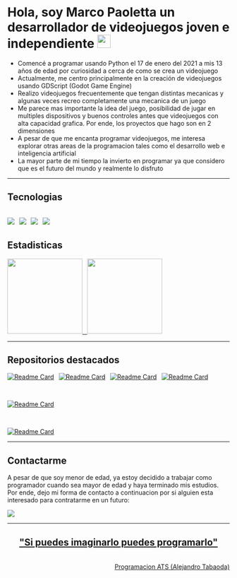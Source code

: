 # Hola, soy Marco Paoletta un desarrollador de videojuegos joven e independiente <img src="https://user-images.githubusercontent.com/1303154/88677602-1635ba80-d120-11ea-84d8-d263ba5fc3c0.gif" width="30px" height="30px">

* Comencé a programar usando Python el 17 de enero del 2021 a mis 13 años de edad por curiosidad a cerca de como se crea un videojuego  
* Actualmente, me centro principalmente en la creación de videojuegos usando GDScript (Godot Game Engine)
* Realizo videojuegos frecuentemente que tengan distintas mecanicas y algunas veces recreo completamente una mecanica de un juego
* Me parece mas importante la idea del juego, posibilidad de jugar en multiples dispositivos y buenos controles antes que videojuegos con alta capacidad grafica. Por ende, los proyectos que hago son en 2 dimensiones
* A pesar de que me encanta programar videojuegos, me interesa explorar otras areas de la programacion tales como el desarrollo web e inteligencia artificial
* La mayor parte de mi tiempo la invierto en programar ya que considero que es el futuro del mundo y realmente lo disfruto 

---

<h2>Tecnologias</h2>

<img src="https://img.shields.io/badge/-GDSCRIPT-61DBFB?style=for-the-badge&labelColor=black&logo=godot-engine&logoColor=61DBFB"/>&ensp;<img src="https://img.shields.io/badge/-PYTHON-3776AB?style=for-the-badge&labelColor=black&logo=python&logoColor=3776AB"/>&ensp;<img src="https://img.shields.io/badge/-HTML5-E34F26?style=for-the-badge&labelColor=black&logo=html5&logoColor=E34F26"/>&ensp;<img src="https://img.shields.io/badge/-CSS3-1572B6?style=for-the-badge&labelColor=black&logo=css3&logoColor=1572B6"/>                                                   
---
  
<h2>Estadisticas</h2>

<a href="https://github.com/MarcoPaoletta">
  <img height="170em" src="https://github-readme-stats-eight-theta.vercel.app/api?username=MarcoPaoletta&show_icons=true&theme=algolia&include_all_commits=true&count_private=true" />&ensp;
  <img height="170em" src="https://github-readme-stats-eight-theta.vercel.app/api/top-langs/?username=MarcoPaoletta&layout=compact&langs_count=8&theme=algolia" />
    </a>

---

<h2>Repositorios destacados</h2>

[![Readme Card](https://github-readme-stats.vercel.app/api/pin/?username=MarcoPaoletta&repo=Line2D-JSON-InputRemapping-Joystick&theme=tokyonight)](https://github.com/MarcoPaoletta/Line2D-JSON-InputRemapping-Joystick)&ensp;
[![Readme Card](https://github-readme-stats.vercel.app/api/pin/?username=MarcoPaoletta&repo=God-Noel&theme=tokyonight)](https://github.com/MarcoPaoletta/God-Noel)&ensp;
[![Readme Card](https://github-readme-stats.vercel.app/api/pin/?username=MarcoPaoletta&repo=PaPimPum&theme=tokyonight)](https://github.com/MarcoPaoletta/PaPimPum)&ensp;
[![Readme Card](https://github-readme-stats.vercel.app/api/pin/?username=MarcoPaoletta&repo=Touch&theme=tokyonight)](https://github.com/MarcoPaoletta/Touch)&ensp;

</br>

[![Readme Card](https://github-readme-stats.vercel.app/api/pin/?username=MarcoPaoletta&repo=Codigo-Facilito-HTML-CSS&theme=tokyonight)](https://github.com/MarcoPaoletta/Codigo-Facilito-HTML-CSS)

</br>

[![Readme Card](https://github-readme-stats.vercel.app/api/pin/?username=MarcoPaoletta&repo=QRCodeGenerator&theme=tokyonight)](https://github.com/MarcoPaoletta/QRCodeGenerator)

---

<h2>Contactarme</h2>

<p>A pesar de que soy menor de edad, ya estoy decidido a trabajar como programador cuando sea mayor de edad y haya terminado mis estudios. Por ende, dejo mi forma de contacto a continuacion por si alguien esta interesado para contratarme en un futuro:</p>

<a href="mailto:marcopaoletta2007@gmail.com">
  <img src="https://img.shields.io/badge/-marcopaoletta2007@gmail.com-EA4335?style=for-the-badge&labelColor=black&logo=gmail&logoColor=EA4335"/>

---

<h2 align= "center">"Si puedes imaginarlo puedes programarlo"</h2>  
  
</br>
<div align = "right">
<a align= "right" href=http://youtube.fandom.com/es/wiki/Programación_ATS>Programacion ATS (Alejandro Tabaoda)</p>
</div>
